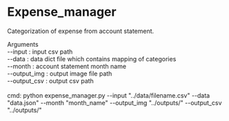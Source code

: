 # Expense_manager
Categorization of expense from account statement. 
  
Arguments\
--input : input csv path\
--data : data dict file which contains mapping of categories\
--month : account statement month name\
--output_img : output image file path\
--output_csv : output csv path\
\
cmd: python expense_manager.py --input "../data/filename.csv" --data "data.json" --month "month_name" --output_img "../outputs/" --output_csv "../outputs/"
